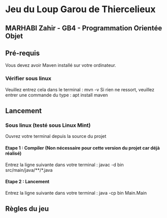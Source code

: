 # Jeu du Loup Garou de Thiercelieux
## MARHABI Zahir - GB4 - Programmation Orientée Objet

## Pré-requis

Vous devez avoir Maven installé sur votre ordinateur.

### Vérifier sous linux

Veuillez entrez cela dans le terminal : mvn -v
Si rien ne ressort, veuillez entrer une commande du type : apt install maven

## Lancement

### Sous linux (testé sous Linux Mint)
Ouvrez votre terminal depuis la source du projet

#### Etape 1 : Compiler (Non nécessaire pour cette version du projet car déjà réalisé)
Entrez la ligne suivante dans votre terminal : 
javac -d bin src/main/java/**/*.java

#### Etape 2 : Lancement
Entrez la ligne suivante dans votre terminal : 
java -cp bin Main.Main

## Règles du jeu


